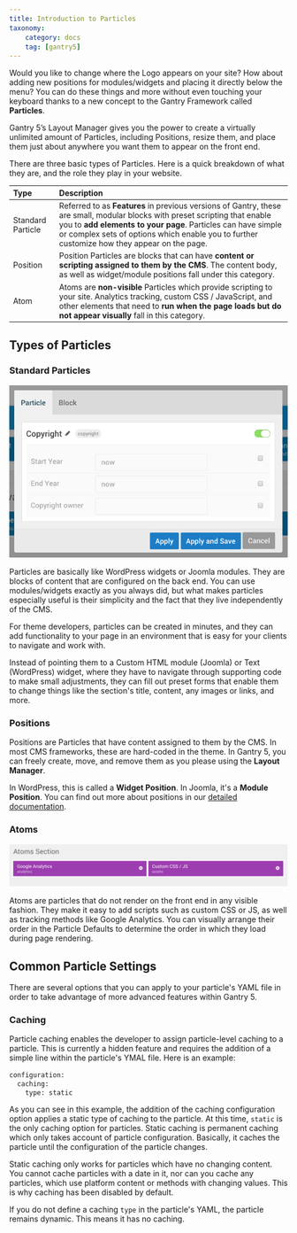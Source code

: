 ```yaml
---
title: Introduction to Particles
taxonomy:
    category: docs
    tag: [gantry5]
---
```


Would you like to change where the Logo appears on your site? How about adding new positions for modules/widgets and placing it directly below the menu? You can do these things and more without even touching your keyboard thanks to a new concept to the Gantry Framework called **Particles**.

Gantry 5’s Layout Manager gives you the power to create a virtually unlimited amount of Particles, including Positions, resize them, and place them just about anywhere you want them to appear on the front end. 

There are three basic types of Particles. Here is a quick breakdown of what they are, and the role they play in your website.

| Type              | Description                                                                                                                                                                                                                                                                                 |
| :-----            | :-----                                                                                                                                                                                                                                                                                      |
| Standard Particle | Referred to as **Features** in previous versions of Gantry, these are small, modular blocks with preset scripting that enable you to **add elements to your page**. Particles can have simple or complex sets of options which enable you to further customize how they appear on the page. |
| Position          | Position Particles are blocks that can have **content or scripting assigned to them by the CMS**. The content body, as well as widget/module positions fall under this category.                                                                                                            |
| Atom              | Atoms are **non-visible** Particles which provide scripting to your site. Analytics tracking, custom CSS / JavaScript, and other elements that need to **run when the page loads but do not appear visually** fall in this category.                                                     |

Types of Particles
-----

### Standard Particles

![Particles](particles_1.png?classes=shadow,border)

Particles are basically like WordPress widgets or Joomla modules. They are blocks of content that are configured on the back end. You can use modules/widgets exactly as you always did, but what makes particles especially useful is their simplicity and the fact that they live independently of the CMS.

For theme developers, particles can be created in minutes, and they can add functionality to your page in an environment that is easy for your clients to navigate and work with.

Instead of pointing them to a Custom HTML module (Joomla) or Text (WordPress) widget, where they have to navigate through supporting code to make small adjustments, they can fill out preset forms that enable them to change things like the section's title, content, any images or links, and more.

### Positions

Positions are Particles that have content assigned to them by the CMS. In most CMS frameworks, these are hard-coded in the theme. In Gantry 5, you can freely create, move, and remove them as you please using the **Layout Manager**.

In WordPress, this is called a **Widget Position**. In Joomla, it's a **Module Position**. You can find out more about positions in our [detailed documentation](../position/).

### Atoms

![Particles](particles_2.png?classes=shadow,border)

Atoms are particles that do not render on the front end in any visible fashion. They make it easy to add scripts such as custom CSS or JS, as well as tracking methods like Google Analytics. You can visually arrange their order in the Particle Defaults to determine the order in which they load during page rendering.

Common Particle Settings
-----

There are several options that you can apply to your particle's YAML file in order to take advantage of more advanced features within Gantry 5.

### Caching

Particle caching enables the developer to assign particle-level caching to a particle. This is currently a hidden feature and requires the addition of a simple line within the particle's YMAL file. Here is an example:

```
configuration:
  caching:
    type: static
```

As you can see in this example, the addition of the caching configuration option applies a static type of caching to the particle. At this time, `static` is the only caching option for particles. Static caching is permanent caching which only takes account of particle configuration. Basically, it caches the particle until the configuration of the particle changes.
 
Static caching only works for particles which have no changing content. You cannot cache particles with a date in it, nor can you cache any particles, which use platform content or methods with changing values. This is why caching has been disabled by default.

If you do not define a caching `type` in the particle's YAML, the particle remains dynamic. This means it has no caching.